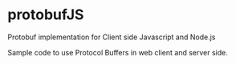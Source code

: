 # protobufJS
Protobuf implementation for Client side Javascript and Node.js

Sample code to use Protocol Buffers in web client and server side.
